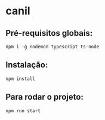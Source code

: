 # canil

## Pré-requisitos globais:
`npm i -g nodemon typescript ts-node`

## Instalação:
`npm install`

## Para rodar o projeto:
`npm run start`